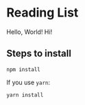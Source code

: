 # Reading List

Hello, World!
Hi!

## Steps to install

```
npm install
```

If you use `yarn`:

```
yarn install
```


